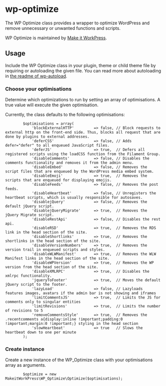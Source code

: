 # wp-optimize
The WP Optimize class provides a wrapper to optimize WordPress and remove unnecessary or unwanted functions and scripts.

WP Optimize is maintained by [Make it WorkPress](https://www.makeitwork.press/scripts/wp-optimize/).

## Usage
Include the WP Optimize class in your plugin, theme or child theme file by requiring or autoloading the given file. You can read more about autoloading in [the readme of wp-autoload](https://github.com/makeitworkpress/wp-autoload). 

### Choose your optimisations 
Determine which optimizations to run by setting an array of optimisations.
A true value will execute the given optimisation.

Currently, the class defaults to the following optimisations:

            $optimisations = array(
                'blockExternalHTTP'         => false, // Block requests to external http on the front-end side. Thus, blocks all request that are done by plugins to external addresses.
                'deferCSS'                  => false, // Adds defer="defer" to all enqueued JavaScript files.
                'deferJS'                   => true,  // Defers all registered scripts using the loadCSS function from the Filament Group.  
                'disableComments'           => false, // Disables the comments functionality and removes it from the admin menu.
                'disableEmbed'              => false, // Removes the script files that are enqueued by the WordPress media embed system.
                'disableEmoji'              => true,  // Removes the scripts that are enqueued for displaying emojis.
                'disableFeeds'              => false, // Removes the post feeds.
                'disableHeartbeat'          => false, // Unregisters the heartbeat scripts, which is usually responsible for autosaves.
                'disablejQuery'             => false, // Removes the default jQuery script.
                'disablejQueryMigrate'      => true,  // Removes the jQuery Migrate script.
                'disableRestApi'            => false, // Disables the rest api.
                'disableRSD'                => true,  // Removes the RDS link in the head section of the site.
                'disableShortlinks'         => true,  // Removes the shortlinks in the head section of the site.                     
                'disableVersionNumbers'     => true,  // Removes the version trail in enqueued scripts and styles.           
                'disableWLWManifest'        => true,  // Removes the WLW Manifest links in the head section of the site.
                'disableWPVersion'          => true,  // Removes the WP version from the head section of the site.           
                'disableXMLRPC'             => true,  // Disables the xmlrpc functionality.
                'jqueryToFooter'            => true,  // Moves the default jQuery script to the footer.
                'lazyLoad'                  => false, // Lazyloads features images, avatars if the admin bar is not showing and iframes
                'limitCommentsJS'           => true,  // Limits the JS for comments only to singular entities
                'limitRevisions'            => true,  // Limits the number of revisions to 5
                'removeCommentsStyle'       => true,  // Removes the .recentcomments a{display:inline !important;padding:0 !important;margin:0 !important;} styling in the head section
                'slowHeartbeat'             => true   // Slows the heartbeat down to one per minute
            );
               

### Create instance
Create a new instance of the WP_Optimize class with your optimisations array as arguments.

            $optimize = new MakeitWorkPress\WP_Optimize\Optimize($optimisations);
